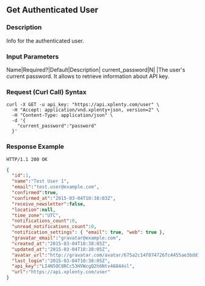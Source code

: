 ## Get Authenticated User

### Description
Info for the authenticated user.

### Input Parameters
Name|Required?|Default|Description|
current_password|N| |The user's current password. It allows to retrieve information about API key.

### Request (Curl Call) Syntax
```shell
curl -X GET -u api_key: "https://api.xplenty.com/user" \
  -H "Accept: application/vnd.xplenty+json, version=2" \
  -H "Content-Type: application/json" \
  -d '{
    "current_password":"password"
  }'
```

### Response Example
```HTTP
HTTP/1.1 200 OK
```

```json
{
  "id":1,
  "name":"Test User 1",
  "email":"test.user@example.com",
  "confirmed":true,
  "confirmed_at":"2015-03-04T10:38:03Z",
  "receive_newsletter":false,
  "location":null,
  "time_zone":"UTC",
  "notifications_count":0,
  "unread_notifications_count":0,
  "notification_settings": { "email": true, "web": true },
  "gravatar_email":"gravatar@example.com",
  "created_at":"2015-03-04T10:38:05Z",
  "updated_at":"2015-03-04T10:38:05Z",
  "avatar_url":"http://gravatar.com/avatar/675a2c14f074726fc4455ae3bdd1151f.png?d=retro&s=140",
  "last_login":"2015-03-04T10:38:05Z",
  "api_key":"LI4N5OC8RCc53HVWcgQ2h6Ntv46844sl",
  "url":"https://api.xplenty.com/user"
}
```
